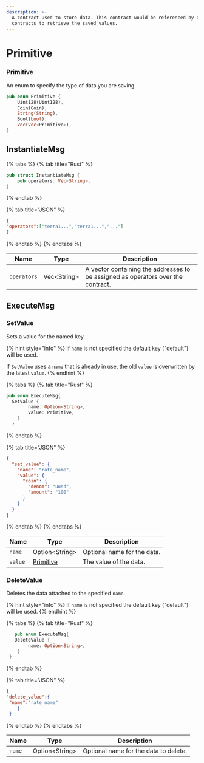 ```yaml
---
description: >-
  A contract used to store data. This contract would be referenced by other
  contracts to retrieve the saved values.
---
```


# Primitive

### Primitive

An enum to specify the type of data you are saving.

```rust
pub enum Primitive {
    Uint128(Uint128),
    Coin(Coin),
    String(String),
    Bool(bool),
    Vec(Vec<Primitive>),
}
```

## InstantiateMsg

{% tabs %}
{% tab title="Rust" %}
```rust
pub struct InstantiateMsg {
    pub operators: Vec<String>,
}
```
{% endtab %}

{% tab title="JSON" %}
```json
{
"operators":["terra1...","terra1...","..."]
}
```
{% endtab %}
{% endtabs %}

| Name        | Type         | Description                                                                      |
| ----------- | ------------ | -------------------------------------------------------------------------------- |
| `operators` | Vec\<String> | A vector containing the addresses to be assigned as operators over the contract. |

## ExecuteMsg

### SetValue

Sets a value for the named key.

{% hint style="info" %}
If `name` is not specified the default key ("default") will be used.

If `SetValue` uses a `name` that is already in use, the old `value` is overwritten by the latest `value`.
{% endhint %}

{% tabs %}
{% tab title="Rust" %}
```rust
pub enum ExecuteMsg{
  SetValue {
        name: Option<String>,
        value: Primitive,
    }
  }
```
{% endtab %}

{% tab title="JSON" %}
```json
{
  "set_value": {
    "name": "rate_name",
    "value": {
      "coin": {
        "denom": "uusd",
        "amount": "100"
      }
    }
  }
}
```
{% endtab %}
{% endtabs %}

| Name    | Type                                | Description                 |
| ------- | ----------------------------------- | --------------------------- |
| `name`  | Option\<String>                     | Optional name for the data. |
| `value` | [Primitive](primitive.md#undefined) | The value of the data.      |

### DeleteValue

Deletes the data attached to the specified `name`.

{% hint style="info" %}
If `name` is not specified the default key ("default") will be used.
{% endhint %}

{% tabs %}
{% tab title="Rust" %}
```rust
   pub enum ExecuteMsg{
   DeleteValue {
        name: Option<String>,
    }
 }
```
{% endtab %}

{% tab title="JSON" %}
```json
{
"delete_value":{
 "name":"rate_name"
    }
 }

```
{% endtab %}
{% endtabs %}

| Name   | Type            | Description                           |
| ------ | --------------- | ------------------------------------- |
| `name` | Option\<String> | Optional name for the data to delete. |

